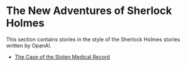 # The New Adventures of Sherlock Holmes

This section contains stories in the style of the Sherlock Holmes stories written
by OpanAI.

- [The Case of the Stolen Medical Record](/src/newa/medi/de/content)